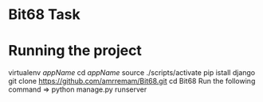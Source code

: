 # Bit68 Task

# Running the project

virtualenv *appName*
cd *appName*
source ./scripts/activate
pip istall django
git clone https://github.com/amrremam/Bit68.git
cd Bit68
Run the following command => python manage.py runserver
